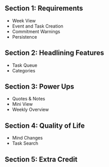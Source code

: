 ## Section 1: Requirements
- Week View
- Event and Task Creation
- Commitment Warnings
- Persistence

## Section 2: Headlining Features
- Task Queue
- Categories

## Section 3: Power Ups
- Quotes & Notes
- Mini View
- Weekly Overview

## Section 4: Quality of Life
- Mind Changes
- Task Search


## Section 5: Extra Credit
